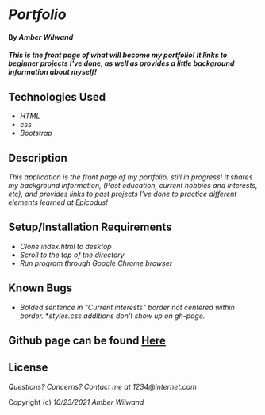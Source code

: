 # _Portfolio_

#### By _**Amber Wilwand**_

#### _This is the front page of what will become my portfolio! It links to beginner projects I've done, as well as provides a little background information about myself!_

## Technologies Used

* _HTML_
* _css_
* _Bootstrap_

## Description

_This application is the front page of my portfolio, still in progress! It shares my background information, (Past education, current hobbies and interests, etc), and provides links to past projects I've done to practice different elements learned at Epicodus!_

## Setup/Installation Requirements

* _Clone index.html to desktop_
* _Scroll to the top of the directory_
* _Run program through Google Chrome browser_

## Known Bugs

* _Bolded sentence in "Current interests" border not centered within border._
*_styles.css additions don't show up on gh-page._

## Github page can be found [Here](https://twig7.github.io/Portfolio/)


## License

_Questions? Concerns? Contact me at 1234@internet.com_

Copyright (c) _10/23/2021_ _Amber Wilwand_